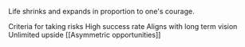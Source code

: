 Life shrinks and expands in proportion to one's courage.

Criteria for taking risks
High success rate
Aligns with long term vision
Unlimited upside [[Asymmetric opportunities]]
